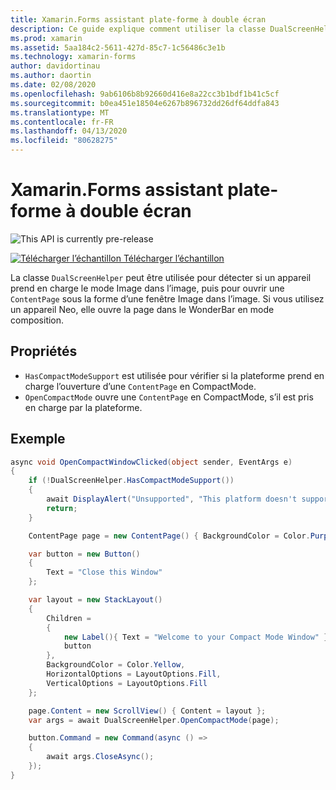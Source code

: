 ```yaml
---
title: Xamarin.Forms assistant plate-forme à double écran
description: Ce guide explique comment utiliser la classe DualScreenHelper de Xamarin.Forms pour optimiser l’expérience dans votre application sur des appareils double écran, comme Surface Duo et Surface Neo.
ms.prod: xamarin
ms.assetid: 5aa184c2-5611-427d-85c7-1c56486c3e1b
ms.technology: xamarin-forms
author: davidortinau
ms.author: daortin
ms.date: 02/08/2020
ms.openlocfilehash: 9ab6106b8b92660d416e8a22cc3b1bdf1b41c5cf
ms.sourcegitcommit: b0ea451e18504e6267b896732dd26df64ddfa843
ms.translationtype: MT
ms.contentlocale: fr-FR
ms.lasthandoff: 04/13/2020
ms.locfileid: "80628275"
---
```

# <a name="xamarinforms-dual-screen-platform-helpers"></a>Xamarin.Forms assistant plate-forme à double écran

![](~/media/shared/preview.png "This API is currently pre-release")

[![Télécharger](~/media/shared/download.png) l’échantillon Télécharger l’échantillon](https://docs.microsoft.com/samples/xamarin/xamarin-forms-samples/userinterface-dualscreendemos/)

La classe `DualScreenHelper` peut être utilisée pour détecter si un appareil prend en charge le mode Image dans l’image, puis pour ouvrir une `ContentPage` sous la forme d’une fenêtre Image dans l’image. Si vous utilisez un appareil Neo, elle ouvre la page dans le WonderBar en mode composition.

## <a name="properties"></a>Propriétés

- `HasCompactModeSupport` est utilisée pour vérifier si la plateforme prend en charge l’ouverture d’une `ContentPage` en CompactMode.
- `OpenCompactMode` ouvre une `ContentPage` en CompactMode, s’il est pris en charge par la plateforme.

## <a name="example"></a>Exemple

```csharp
async void OpenCompactWindowClicked(object sender, EventArgs e)
{
    if (!DualScreenHelper.HasCompactModeSupport())
    {
        await DisplayAlert("Unsupported", "This platform doesn't support this feature", "Ok");
        return;
    }

    ContentPage page = new ContentPage() { BackgroundColor = Color.Purple };

    var button = new Button()
    {
        Text = "Close this Window"
    };

    var layout = new StackLayout()
    {
        Children =
        {
            new Label(){ Text = "Welcome to your Compact Mode Window" },
            button
        },
        BackgroundColor = Color.Yellow,
        HorizontalOptions = LayoutOptions.Fill,
        VerticalOptions = LayoutOptions.Fill
    };

    page.Content = new ScrollView() { Content = layout };
    var args = await DualScreenHelper.OpenCompactMode(page);

    button.Command = new Command(async () =>
    {
        await args.CloseAsync();
    });
}
```
